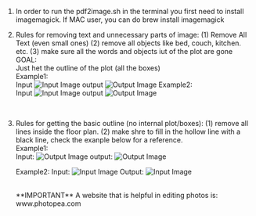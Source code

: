 1. In order to run the pdf2image.sh in the terminal you first need to install imagemagick. If MAC user, you can do brew install imagemagick
   <br/>

2. Rules for removing text and unnecessary parts of image: (1) Remove All Text (even small ones) (2) remove all objects like bed, couch, kitchen. etc. (3) make sure all the words and objects iut of the plot are gone
   <br/>
   GOAL: <br/>
   Just het the outline of the plot (all the boxes)
   <br/>
   Example1: <br/>
   Input
   ![Input Image](./public/2D-floor-plan-room-dimensions.jpg)
   output
   ![Output Image](<./public/2D-floor-plan-room-dimensions(2).jpg>)
   Example2: <br/>
   Input
   ![Input Image](./public/2nd-floor-plan_orig.png)
   output
   ![Output Image](<./public/2nd-floor-plan_orig(1).jpg>)

   <br/>

3. Rules for getting the basic outline (no internal plot/boxes): (1) remove all lines inside the floor plan. (2) make shre to fill in the hollow line with a black line, check the exanple below for a reference.
   <br/>
   Example1:
   <br/>
   Input:
   ![Output Image](<./public/2D-floor-plan-room-dimensions(2).jpg>)
   output:
   ![Output Image](<./public/2D-floor-plan-room-dimensions(3).jpg>)

   Example2:
   Input:
   ![Input Image](<./public/2nd-floor-plan_orig(1).jpg>)
   Output:
   ![Input Image](<./public/2nd-floor-plan_orig(2).jpg>)

   <br/>
   **IMPORTANT**
   A website that is helpful in editing photos is: www.photopea.com
